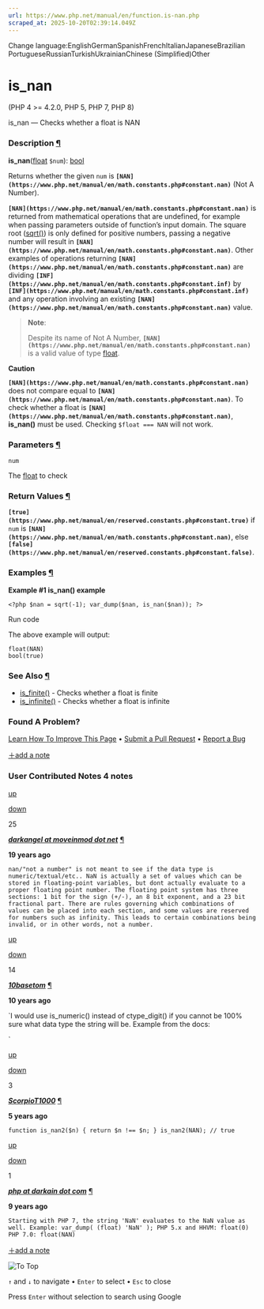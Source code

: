 ```yaml
---
url: https://www.php.net/manual/en/function.is-nan.php
scraped_at: 2025-10-20T02:39:14.049Z
---
```


Change language:EnglishGermanSpanishFrenchItalianJapaneseBrazilian PortugueseRussianTurkishUkrainianChinese (Simplified)Other

# is\_nan

(PHP 4 >= 4.2.0, PHP 5, PHP 7, PHP 8)

is\_nan — Checks whether a float is NAN

### Description [¶](https://www.php.net/manual/en/function.is-nan.php\#refsect1-function.is-nan-description)

**is\_nan**([float](https://www.php.net/manual/en/language.types.float.php) `$num`): [bool](https://www.php.net/manual/en/language.types.boolean.php)

Returns whether the given `num` is **`[NAN](https://www.php.net/manual/en/math.constants.php#constant.nan)`** (Not A Number).


**`[NAN](https://www.php.net/manual/en/math.constants.php#constant.nan)`** is returned from mathematical operations that are undefined,
for example when passing parameters outside of function’s input domain. The square root
([sqrt()](https://www.php.net/manual/en/function.sqrt.php)) is only defined for positive numbers, passing a negative number
will result in **`[NAN](https://www.php.net/manual/en/math.constants.php#constant.nan)`**. Other examples of operations returning **`[NAN](https://www.php.net/manual/en/math.constants.php#constant.nan)`**
are dividing **`[INF](https://www.php.net/manual/en/math.constants.php#constant.inf)`** by **`[INF](https://www.php.net/manual/en/math.constants.php#constant.inf)`** and any operation involving an
existing **`[NAN](https://www.php.net/manual/en/math.constants.php#constant.nan)`** value.


> **Note**:
>
>
> Despite its name of Not A Number, **`[NAN](https://www.php.net/manual/en/math.constants.php#constant.nan)`** is a valid value of type [float](https://www.php.net/manual/en/language.types.float.php).

**Caution**

**`[NAN](https://www.php.net/manual/en/math.constants.php#constant.nan)`** does not compare equal to **`[NAN](https://www.php.net/manual/en/math.constants.php#constant.nan)`**. To check whether
a float is **`[NAN](https://www.php.net/manual/en/math.constants.php#constant.nan)`**, **is\_nan()** must be used. Checking
`$float === NAN` will not work.


### Parameters [¶](https://www.php.net/manual/en/function.is-nan.php\#refsect1-function.is-nan-parameters)

`num`

The [float](https://www.php.net/manual/en/language.types.float.php) to check


### Return Values [¶](https://www.php.net/manual/en/function.is-nan.php\#refsect1-function.is-nan-returnvalues)

**`[true](https://www.php.net/manual/en/reserved.constants.php#constant.true)`** if `num` is **`[NAN](https://www.php.net/manual/en/math.constants.php#constant.nan)`**, else **`[false](https://www.php.net/manual/en/reserved.constants.php#constant.false)`**.


### Examples [¶](https://www.php.net/manual/en/function.is-nan.php\#refsect1-function.is-nan-examples)

**Example #1 **is\_nan()** example**

`<?php
$nan = sqrt(-1);
var_dump($nan, is_nan($nan));
?>`

Run code

The above example will output:

```
float(NAN)
bool(true)
```

### See Also [¶](https://www.php.net/manual/en/function.is-nan.php\#refsect1-function.is-nan-seealso)

- [is\_finite()](https://www.php.net/manual/en/function.is-finite.php) \- Checks whether a float is finite
- [is\_infinite()](https://www.php.net/manual/en/function.is-infinite.php) \- Checks whether a float is infinite

### Found A Problem?

[Learn How To Improve This Page](https://github.com/php/doc-base/blob/master/README.md "This will take you to our contribution guidelines on GitHub")
•
[Submit a Pull Request](https://github.com/php/doc-en/blob/master/reference/math/functions/is-nan.xml)
•
[Report a Bug](https://github.com/php/doc-en/issues/new?body=From%20manual%20page:%20https:%2F%2Fphp.net%2Ffunction.is-nan%0A%0A---)

[＋add a note](https://www.php.net/manual/add-note.php?sect=function.is-nan&repo=en&redirect=https://www.php.net/manual/en/function.is-nan.php)

### User Contributed Notes 4 notes

[up](https://www.php.net/manual/vote-note.php?id=62504&page=function.is-nan&vote=up "Vote up!")

[down](https://www.php.net/manual/vote-note.php?id=62504&page=function.is-nan&vote=down "Vote down!")

25


[**_darkangel at moveinmod dot net_**](https://www.php.net/manual/en/function.is-nan.php#62504) [¶](https://www.php.net/manual/en/function.is-nan.php#62504)

**19 years ago**

`nan/"not a number" is not meant to see if the data type is numeric/textual/etc..
NaN is actually a set of values which can be stored in floating-point variables, but dont actually evaluate to a proper floating point number.
The floating point system has three sections: 1 bit for the sign (+/-), an 8 bit exponent, and a 23 bit fractional part.
There are rules governing which combinations of values can be placed into each section, and some values are reserved for numbers such as infinity. This leads to certain combinations being invalid, or in other words, not a number.`

[up](https://www.php.net/manual/vote-note.php?id=117310&page=function.is-nan&vote=up "Vote up!")

[down](https://www.php.net/manual/vote-note.php?id=117310&page=function.is-nan&vote=down "Vote down!")

14


[**_10basetom_**](https://www.php.net/manual/en/function.is-nan.php#117310) [¶](https://www.php.net/manual/en/function.is-nan.php#117310)

**10 years ago**

`I would use is_numeric() instead of ctype_digit() if you cannot be 100% sure what data type the string will be. Example from the docs:
<?php
$numeric_string = '42';
$integer        = 42;
ctype_digit($numeric_string);  // true
ctype_digit($integer);         // false (ASCII 42 is the * character)
is_numeric($numeric_string);   // true
is_numeric($integer);          // true
?>`

[up](https://www.php.net/manual/vote-note.php?id=124931&page=function.is-nan&vote=up "Vote up!")

[down](https://www.php.net/manual/vote-note.php?id=124931&page=function.is-nan&vote=down "Vote down!")

3


[**_ScorpioT1000_**](https://www.php.net/manual/en/function.is-nan.php#124931) [¶](https://www.php.net/manual/en/function.is-nan.php#124931)

**5 years ago**

`function is_nan2($n) {
    return $n !== $n;
}
is_nan2(NAN); // true`

[up](https://www.php.net/manual/vote-note.php?id=119161&page=function.is-nan&vote=up "Vote up!")

[down](https://www.php.net/manual/vote-note.php?id=119161&page=function.is-nan&vote=down "Vote down!")

1


[**_php at darkain dot com_**](https://www.php.net/manual/en/function.is-nan.php#119161) [¶](https://www.php.net/manual/en/function.is-nan.php#119161)

**9 years ago**

`Starting with PHP 7, the string 'NaN' evaluates to the NaN value as well.
Example:
var_dump( (float) 'NaN' );
PHP 5.x and HHVM:
float(0)
PHP 7.0:
float(NAN)`

[＋add a note](https://www.php.net/manual/add-note.php?sect=function.is-nan&repo=en&redirect=https://www.php.net/manual/en/function.is-nan.php)

![To Top](https://www.php.net/images/to-top@2x.png)

`↑` and `↓` to navigate •
`Enter` to select •
`Esc` to close


Press `Enter` without
selection to search using Google